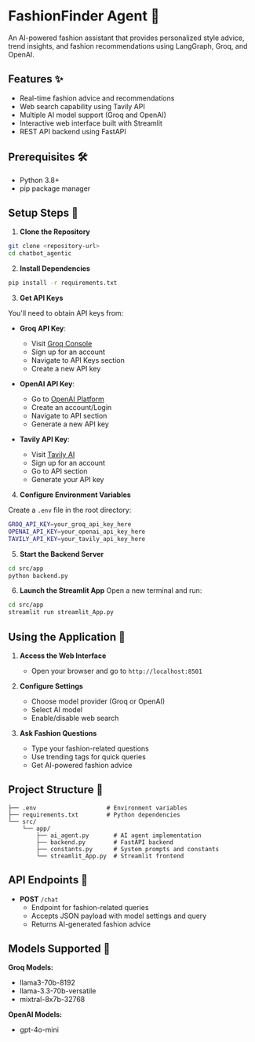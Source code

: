 # FashionFinder Agent 👗

An AI-powered fashion assistant that provides personalized style advice, trend insights, and fashion recommendations using LangGraph, Groq, and OpenAI.

## Features ✨

- Real-time fashion advice and recommendations
- Web search capability using Tavily API
- Multiple AI model support (Groq and OpenAI)
- Interactive web interface built with Streamlit
- REST API backend using FastAPI

## Prerequisites 🛠️

- Python 3.8+
- pip package manager

## Setup Steps 📝

1. **Clone the Repository**
```sh
git clone <repository-url>
cd chatbot_agentic
```

2. **Install Dependencies**
```sh
pip install -r requirements.txt
```

3. **Get API Keys**

You'll need to obtain API keys from:

- **Groq API Key**:
  - Visit [Groq Console](https://console.groq.com)
  - Sign up for an account
  - Navigate to API Keys section
  - Create a new API key

- **OpenAI API Key**:
  - Go to [OpenAI Platform](https://platform.openai.com)
  - Create an account/Login
  - Navigate to API section
  - Generate a new API key

- **Tavily API Key**:
  - Visit [Tavily AI](https://tavily.com)
  - Sign up for an account
  - Go to API section
  - Generate your API key

4. **Configure Environment Variables**

Create a `.env` file in the root directory:

```sh
GROQ_API_KEY=your_groq_api_key_here
OPENAI_API_KEY=your_openai_api_key_here
TAVILY_API_KEY=your_tavily_api_key_here
```

5. **Start the Backend Server**
```sh
cd src/app
python backend.py
```

6. **Launch the Streamlit App**
Open a new terminal and run:
```sh
cd src/app
streamlit run streamlit_App.py
```

## Using the Application 🚀

1. **Access the Web Interface**
   - Open your browser and go to `http://localhost:8501`

2. **Configure Settings**
   - Choose model provider (Groq or OpenAI)
   - Select AI model
   - Enable/disable web search

3. **Ask Fashion Questions**
   - Type your fashion-related questions
   - Use trending tags for quick queries
   - Get AI-powered fashion advice

## Project Structure 📂

```
├── .env                    # Environment variables
├── requirements.txt        # Python dependencies
└── src/
    └── app/
        ├── ai_agent.py       # AI agent implementation
        ├── backend.py        # FastAPI backend
        ├── constants.py      # System prompts and constants
        └── streamlit_App.py  # Streamlit frontend
```

## API Endpoints 🔌

- **POST** `/chat`
  - Endpoint for fashion-related queries
  - Accepts JSON payload with model settings and query
  - Returns AI-generated fashion advice

## Models Supported 🤖

**Groq Models:**
- llama3-70b-8192
- llama-3.3-70b-versatile
- mixtral-8x7b-32768

**OpenAI Models:**
- gpt-4o-mini
